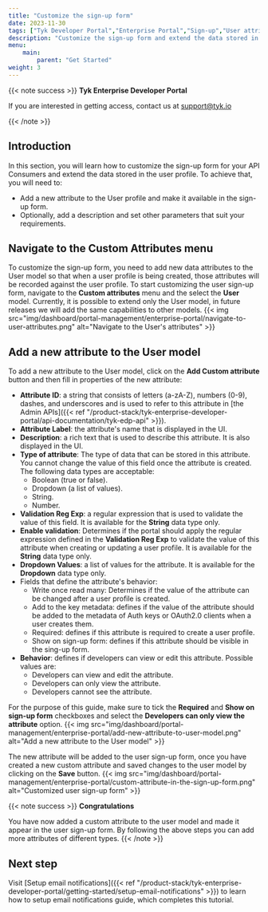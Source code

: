 ```yaml
---
title: "Customize the sign-up form"
date: 2023-11-30
tags: ["Tyk Developer Portal","Enterprise Portal","Sign-up","User attributes","Metadata"]
description: "Customize the sign-up form and extend the data stored in the User profile"
menu:
    main:
        parent: "Get Started"
weight: 3
---
```


{{< note success >}}
**Tyk Enterprise Developer Portal**

If you are interested in getting access, contact us at [support@tyk.io](<mailto:support@tyk.io?subject=Tyk Enterprise Portal Beta>)

{{< /note >}}

## Introduction

In this section, you will learn how to customize the sign-up form for your API Consumers and extend the data stored in the user profile.
To achieve that, you will need to:
- Add a new attribute to the User profile and make it available in the sign-up form.
- Optionally, add a description and set other parameters that suit your requirements.

## Navigate to the Custom Attributes menu

To customize the sign-up form, you need to add new data attributes to the User model so that when a user profile is being created, those attributes will be recorded against the user profile.
To start customizing the user sign-up form, navigate to the **Custom attributes** menu and the select the **User** model. Currently, it is possible to extend only the User model, in future releases we will add the same capabilities to other models.
{{< img src="img/dashboard/portal-management/enterprise-portal/navigate-to-user-attributes.png" alt="Navigate to the User's attributes" >}}

## Add a new attribute to the User model
To add a new attribute to the User model, click on the **Add Custom attribute** button and then fill in properties of the new attribute:
- **Attribute ID**: a string that consists of letters (a-zA-Z), numbers (0-9), dashes, and underscores and is used to refer to this attribute in [the Admin APIs]({{< ref "/product-stack/tyk-enterprise-developer-portal/api-documentation/tyk-edp-api" >}}).
- **Attribute Label**: the attribute's name that is displayed in the UI.
- **Description**: a rich text that is used to describe this attribute. It is also displayed in the UI.
- **Type of attribute**: The type of data that can be stored in this attribute. You cannot change the value of this field once the attribute is created. The following data types are acceptable:
  - Boolean (true or false).
  - Dropdown (a list of values).
  - String.
  - Number.
- **Validation Reg Exp**: a regular expression that is used to validate the value of this field. It is available for the **String** data type only.
- **Enable validation**: Determines if the portal should apply the regular expression defined in the **Validation Reg Exp** to validate the value of this attribute when creating or updating a user profile. It is available for the **String** data type only.
- **Dropdown Values**: a list of values for the attribute. It is available for the **Dropdown** data type only.
- Fields that define the attribute's behavior:
  - Write once read many: Determines if the value of the attribute can be changed after a user profile is created.
  - Add to the key metadata: defines if the value of the attribute should be added to the metadata of Auth keys or OAuth2.0 clients when a user creates them.
  - Required: defines if this attribute is required to create a user profile.
  - Show on sign-up form: defines if this attribute should be visible in the sing-up form.
- **Behavior**: defines if developers can view or edit this attribute. Possible values are:
  - Developers can view and edit the attribute.
  - Developers can only view the attribute.
  - Developers cannot see the attribute.

For the purpose of this guide, make sure to tick the **Required** and **Show on sign-up form** checkboxes and select the **Developers can only view the attribute** option.
{{< img src="img/dashboard/portal-management/enterprise-portal/add-new-attribute-to-user-model.png" alt="Add a new attribute to the User model" >}}

The new attribute will be added to the user sign-up form, once you have created a new custom attribute and saved changes to the user model by clicking on the **Save** button.
{{< img src="img/dashboard/portal-management/enterprise-portal/custom-attribute-in-the-sign-up-form.png" alt="Customized user sign-up form" >}}

{{< note success >}}
**Congratulations**

You have now added a custom attribute to the user model and made it appear in the user sign-up form. By following the above steps you can add more attributes of different types.
{{< /note >}}

## Next step

Visit [Setup email notifications]({{< ref "/product-stack/tyk-enterprise-developer-portal/getting-started/setup-email-notifications" >}}) to learn how to setup email notifications guide, which completes this tutorial.